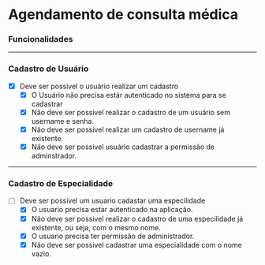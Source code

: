 # Agendamento de consulta médica

### **Funcionalidades**

---

### **Cadastro de Usuário**

- [x] Deve ser possivel o usuário realizar um cadastro
  - [x] O Usuário não precisa estár autenticado no sistema para se cadastrar
  - [x] Não deve ser possivel realizar o cadastro de um usuário sem username e senha.
  - [x] Não deve ser possivel realizar um cadastro de username já existente.
  - [x] Não deve ser possivel usuário cadastrar a permissão de adminstrador.

---

### **Cadastro de Especialidade**
- [ ] Deve ser possivel um usuario cadastar uma especilidade
  - [x] O usuario precisa estar autenticado na aplicação.
  - [x] Não deve ser possivel realizar o cadastro de uma especilidade já existente, ou seja, com o mesmo nome.
  - [x] O usuario precisa ter permissão de administrador.
  - [x] Não deve ser possivel cadastrar uma especialidade com o nome vazio.